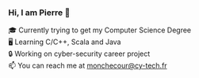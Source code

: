 ### Hi, I am Pierre 👋

🎓 Currently trying to get my Computer Science Degree \
🖥️ Learning C/C++, Scala and Java \
:lock: Working on cyber-security career project \
📫 You can reach me at [monchecour@cy-tech.fr](monchecour@cy-tech.fr)

<!--
**Premct/Premct** is a ✨ _special_ ✨ repository because its `README.md` (this file) appears on your GitHub profile.

Here are some ideas to get you started:

- 🔭 I’m currently working on ...
- 🌱 I’m currently learning ...
- 👯 I’m looking to collaborate on ...
- 🤔 I’m looking for help with ...
- 💬 Ask me about ...
- 📫 How to reach me: ...
- 😄 Pronouns: ...
- ⚡ Fun fact: ...
-->

